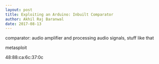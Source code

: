 ```yaml
---
layout: post
title: Exploiting an Arduino: Inbuilt Comparator
author: Akhil Raj Baranwal
date: 2017-08-13
---
```


comparator: audio amplifier and processing audio signals, stuff like that

metasploit

48:88:ca:6c:37:0c